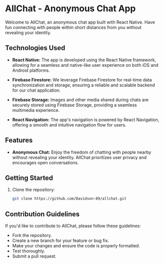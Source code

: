 # AllChat - Anonymous Chat App

Welcome to AllChat, an anonymous chat app built with React Native. Have fun connecting with people within short distances from you without revealing your identity.

## Technologies Used

- **React Native:** The app is developed using the React Native framework, allowing for a seamless and native-like user experience on both iOS and Android platforms.

- **Firebase Firestore:** We leverage Firebase Firestore for real-time data synchronization and storage, ensuring a reliable and scalable backend for our chat application.

- **Firebase Storage:** Images and other media shared during chats are securely stored using Firebase Storage, providing a seamless multimedia experience.

- **React Navigation:** The app's navigation is powered by React Navigation, offering a smooth and intuitive navigation flow for users.

## Features

- **Anonymous Chat:** Enjoy the freedom of chatting with people nearby without revealing your identity. AllChat prioritizes user privacy and encourages open conversations.

## Getting Started

1. Clone the repository:

   ```bash
   git clone https://github.com/Davidson-09/allchat.git
   
## Contribution Guidelines
If you'd like to contribute to AllChat, please follow these guidelines:

- Fork the repository.
- Create a new branch for your feature or bug fix.
- Make your changes and ensure the code is properly formatted.
- Test thoroughly.
- Submit a pull request.
